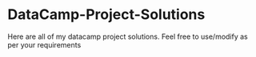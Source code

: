 # DataCamp-Project-Solutions
Here are all of my datacamp project solutions. Feel free to use/modify as per your requirements
